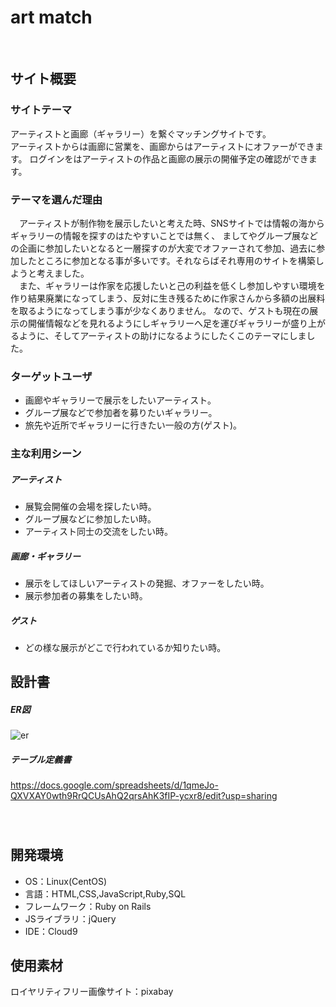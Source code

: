 # art match
​
## サイト概要
### サイトテーマ

アーティストと画廊（ギャラリー）を繋ぐマッチングサイトです。<br>
アーティストからは画廊に営業を、画廊からはアーティストにオファーができます。
ログインをはアーティストの作品と画廊の展示の開催予定の確認ができます。
​
### テーマを選んだ理由

　アーティストが制作物を展示したいと考えた時、SNSサイトでは情報の海からギャラリーの情報を探すのはたやすいことでは無く、
ましてやグループ展などの企画に参加したいとなると一層探すのが大変でオファーされて参加、過去に参加したところに参加となる事が多いです。それならばそれ専用のサイトを構築しようと考えました。<br>
　また、ギャラリーは作家を応援したいと己の利益を低くし参加しやすい環境を作り結果廃業になってしまう、反対に生き残るために作家さんから多額の出展料を取るようになってしまう事が少なくありません。
なので、ゲストも現在の展示の開催情報などを見れるようにしギャラリーへ足を運びギャラリーが盛り上がるように、そしてアーティストの助けになるようにしたくこのテーマにしました。
​
### ターゲットユーザ

- 画廊やギャラリーで展示をしたいアーティスト。
- グループ展などで参加者を募りたいギャラリー。
- 旅先や近所でギャラリーに行きたい一般の方(ゲスト)。
​
### 主な利用シーン

##### アーティスト
  - 展覧会開催の会場を探したい時。
  - グループ展などに参加したい時。
  - アーティスト同士の交流をしたい時。

##### 画廊・ギャラリー
  - 展示をしてほしいアーティストの発掘、オファーをしたい時。
  - 展示参加者の募集をしたい時。

##### ゲスト
  - どの様な展示がどこで行われているか知りたい時。

## 設計書

##### ER図
![er](https://github.com/lemonsolt/art_match/assets/135306445/243debe7-72a4-4597-87b9-2af060dcc170)

##### テーブル定義書
https://docs.google.com/spreadsheets/d/1qmeJo-QXVXAY0wth9RrQCUsAhQ2qrsAhK3fIP-ycxr8/edit?usp=sharing

#####
​
## 開発環境
- OS：Linux(CentOS)
- 言語：HTML,CSS,JavaScript,Ruby,SQL
- フレームワーク：Ruby on Rails
- JSライブラリ：jQuery
- IDE：Cloud9
​
## 使用素材

ロイヤリティフリー画像サイト：pixabay
